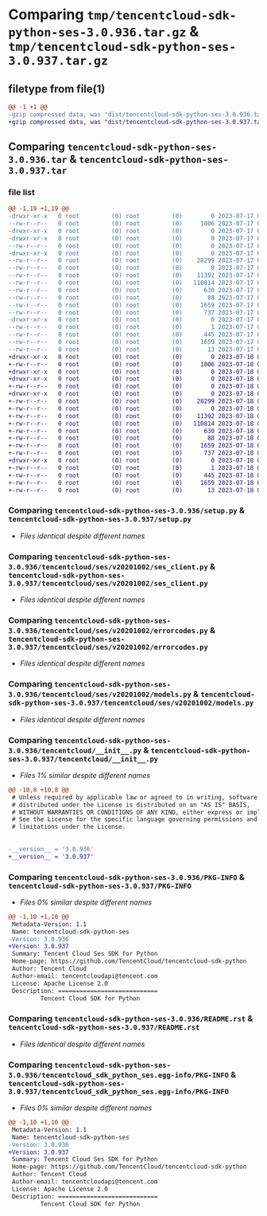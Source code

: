 # Comparing `tmp/tencentcloud-sdk-python-ses-3.0.936.tar.gz` & `tmp/tencentcloud-sdk-python-ses-3.0.937.tar.gz`

## filetype from file(1)

```diff
@@ -1 +1 @@
-gzip compressed data, was "dist/tencentcloud-sdk-python-ses-3.0.936.tar", last modified: Mon Jul 17 00:33:38 2023, max compression
+gzip compressed data, was "dist/tencentcloud-sdk-python-ses-3.0.937.tar", last modified: Tue Jul 18 00:29:36 2023, max compression
```

## Comparing `tencentcloud-sdk-python-ses-3.0.936.tar` & `tencentcloud-sdk-python-ses-3.0.937.tar`

### file list

```diff
@@ -1,19 +1,19 @@
-drwxr-xr-x   0 root         (0) root         (0)        0 2023-07-17 00:33:38.000000 tencentcloud-sdk-python-ses-3.0.936/
--rw-r--r--   0 root         (0) root         (0)     1006 2023-07-17 00:33:38.000000 tencentcloud-sdk-python-ses-3.0.936/setup.py
-drwxr-xr-x   0 root         (0) root         (0)        0 2023-07-17 00:33:38.000000 tencentcloud-sdk-python-ses-3.0.936/tencentcloud/
-drwxr-xr-x   0 root         (0) root         (0)        0 2023-07-17 00:33:38.000000 tencentcloud-sdk-python-ses-3.0.936/tencentcloud/ses/
--rw-r--r--   0 root         (0) root         (0)        0 2023-07-17 00:33:38.000000 tencentcloud-sdk-python-ses-3.0.936/tencentcloud/ses/__init__.py
-drwxr-xr-x   0 root         (0) root         (0)        0 2023-07-17 00:33:38.000000 tencentcloud-sdk-python-ses-3.0.936/tencentcloud/ses/v20201002/
--rw-r--r--   0 root         (0) root         (0)    28299 2023-07-17 00:33:38.000000 tencentcloud-sdk-python-ses-3.0.936/tencentcloud/ses/v20201002/ses_client.py
--rw-r--r--   0 root         (0) root         (0)        0 2023-07-17 00:33:38.000000 tencentcloud-sdk-python-ses-3.0.936/tencentcloud/ses/v20201002/__init__.py
--rw-r--r--   0 root         (0) root         (0)    11392 2023-07-17 00:33:38.000000 tencentcloud-sdk-python-ses-3.0.936/tencentcloud/ses/v20201002/errorcodes.py
--rw-r--r--   0 root         (0) root         (0)   110814 2023-07-17 00:33:38.000000 tencentcloud-sdk-python-ses-3.0.936/tencentcloud/ses/v20201002/models.py
--rw-r--r--   0 root         (0) root         (0)      630 2023-07-17 00:33:38.000000 tencentcloud-sdk-python-ses-3.0.936/tencentcloud/__init__.py
--rw-r--r--   0 root         (0) root         (0)       88 2023-07-17 00:33:38.000000 tencentcloud-sdk-python-ses-3.0.936/setup.cfg
--rw-r--r--   0 root         (0) root         (0)     1659 2023-07-17 00:33:38.000000 tencentcloud-sdk-python-ses-3.0.936/PKG-INFO
--rw-r--r--   0 root         (0) root         (0)      737 2023-07-17 00:33:38.000000 tencentcloud-sdk-python-ses-3.0.936/README.rst
-drwxr-xr-x   0 root         (0) root         (0)        0 2023-07-17 00:33:38.000000 tencentcloud-sdk-python-ses-3.0.936/tencentcloud_sdk_python_ses.egg-info/
--rw-r--r--   0 root         (0) root         (0)        1 2023-07-17 00:33:38.000000 tencentcloud-sdk-python-ses-3.0.936/tencentcloud_sdk_python_ses.egg-info/dependency_links.txt
--rw-r--r--   0 root         (0) root         (0)      445 2023-07-17 00:33:38.000000 tencentcloud-sdk-python-ses-3.0.936/tencentcloud_sdk_python_ses.egg-info/SOURCES.txt
--rw-r--r--   0 root         (0) root         (0)     1659 2023-07-17 00:33:38.000000 tencentcloud-sdk-python-ses-3.0.936/tencentcloud_sdk_python_ses.egg-info/PKG-INFO
--rw-r--r--   0 root         (0) root         (0)       13 2023-07-17 00:33:38.000000 tencentcloud-sdk-python-ses-3.0.936/tencentcloud_sdk_python_ses.egg-info/top_level.txt
+drwxr-xr-x   0 root         (0) root         (0)        0 2023-07-18 00:29:36.000000 tencentcloud-sdk-python-ses-3.0.937/
+-rw-r--r--   0 root         (0) root         (0)     1006 2023-07-18 00:29:36.000000 tencentcloud-sdk-python-ses-3.0.937/setup.py
+drwxr-xr-x   0 root         (0) root         (0)        0 2023-07-18 00:29:36.000000 tencentcloud-sdk-python-ses-3.0.937/tencentcloud/
+drwxr-xr-x   0 root         (0) root         (0)        0 2023-07-18 00:29:36.000000 tencentcloud-sdk-python-ses-3.0.937/tencentcloud/ses/
+-rw-r--r--   0 root         (0) root         (0)        0 2023-07-18 00:29:36.000000 tencentcloud-sdk-python-ses-3.0.937/tencentcloud/ses/__init__.py
+drwxr-xr-x   0 root         (0) root         (0)        0 2023-07-18 00:29:36.000000 tencentcloud-sdk-python-ses-3.0.937/tencentcloud/ses/v20201002/
+-rw-r--r--   0 root         (0) root         (0)    28299 2023-07-18 00:29:36.000000 tencentcloud-sdk-python-ses-3.0.937/tencentcloud/ses/v20201002/ses_client.py
+-rw-r--r--   0 root         (0) root         (0)        0 2023-07-18 00:29:36.000000 tencentcloud-sdk-python-ses-3.0.937/tencentcloud/ses/v20201002/__init__.py
+-rw-r--r--   0 root         (0) root         (0)    11392 2023-07-18 00:29:36.000000 tencentcloud-sdk-python-ses-3.0.937/tencentcloud/ses/v20201002/errorcodes.py
+-rw-r--r--   0 root         (0) root         (0)   110814 2023-07-18 00:29:36.000000 tencentcloud-sdk-python-ses-3.0.937/tencentcloud/ses/v20201002/models.py
+-rw-r--r--   0 root         (0) root         (0)      630 2023-07-18 00:29:36.000000 tencentcloud-sdk-python-ses-3.0.937/tencentcloud/__init__.py
+-rw-r--r--   0 root         (0) root         (0)       88 2023-07-18 00:29:36.000000 tencentcloud-sdk-python-ses-3.0.937/setup.cfg
+-rw-r--r--   0 root         (0) root         (0)     1659 2023-07-18 00:29:36.000000 tencentcloud-sdk-python-ses-3.0.937/PKG-INFO
+-rw-r--r--   0 root         (0) root         (0)      737 2023-07-18 00:29:36.000000 tencentcloud-sdk-python-ses-3.0.937/README.rst
+drwxr-xr-x   0 root         (0) root         (0)        0 2023-07-18 00:29:36.000000 tencentcloud-sdk-python-ses-3.0.937/tencentcloud_sdk_python_ses.egg-info/
+-rw-r--r--   0 root         (0) root         (0)        1 2023-07-18 00:29:36.000000 tencentcloud-sdk-python-ses-3.0.937/tencentcloud_sdk_python_ses.egg-info/dependency_links.txt
+-rw-r--r--   0 root         (0) root         (0)      445 2023-07-18 00:29:36.000000 tencentcloud-sdk-python-ses-3.0.937/tencentcloud_sdk_python_ses.egg-info/SOURCES.txt
+-rw-r--r--   0 root         (0) root         (0)     1659 2023-07-18 00:29:36.000000 tencentcloud-sdk-python-ses-3.0.937/tencentcloud_sdk_python_ses.egg-info/PKG-INFO
+-rw-r--r--   0 root         (0) root         (0)       13 2023-07-18 00:29:36.000000 tencentcloud-sdk-python-ses-3.0.937/tencentcloud_sdk_python_ses.egg-info/top_level.txt
```

### Comparing `tencentcloud-sdk-python-ses-3.0.936/setup.py` & `tencentcloud-sdk-python-ses-3.0.937/setup.py`

 * *Files identical despite different names*

### Comparing `tencentcloud-sdk-python-ses-3.0.936/tencentcloud/ses/v20201002/ses_client.py` & `tencentcloud-sdk-python-ses-3.0.937/tencentcloud/ses/v20201002/ses_client.py`

 * *Files identical despite different names*

### Comparing `tencentcloud-sdk-python-ses-3.0.936/tencentcloud/ses/v20201002/errorcodes.py` & `tencentcloud-sdk-python-ses-3.0.937/tencentcloud/ses/v20201002/errorcodes.py`

 * *Files identical despite different names*

### Comparing `tencentcloud-sdk-python-ses-3.0.936/tencentcloud/ses/v20201002/models.py` & `tencentcloud-sdk-python-ses-3.0.937/tencentcloud/ses/v20201002/models.py`

 * *Files identical despite different names*

### Comparing `tencentcloud-sdk-python-ses-3.0.936/tencentcloud/__init__.py` & `tencentcloud-sdk-python-ses-3.0.937/tencentcloud/__init__.py`

 * *Files 1% similar despite different names*

```diff
@@ -10,8 +10,8 @@
 # Unless required by applicable law or agreed to in writing, software
 # distributed under the License is distributed on an "AS IS" BASIS,
 # WITHOUT WARRANTIES OR CONDITIONS OF ANY KIND, either express or implied.
 # See the License for the specific language governing permissions and
 # limitations under the License.
 
 
-__version__ = '3.0.936'
+__version__ = '3.0.937'
```

### Comparing `tencentcloud-sdk-python-ses-3.0.936/PKG-INFO` & `tencentcloud-sdk-python-ses-3.0.937/PKG-INFO`

 * *Files 0% similar despite different names*

```diff
@@ -1,10 +1,10 @@
 Metadata-Version: 1.1
 Name: tencentcloud-sdk-python-ses
-Version: 3.0.936
+Version: 3.0.937
 Summary: Tencent Cloud Ses SDK for Python
 Home-page: https://github.com/TencentCloud/tencentcloud-sdk-python
 Author: Tencent Cloud
 Author-email: tencentcloudapi@tencent.com
 License: Apache License 2.0
 Description: ============================
         Tencent Cloud SDK for Python
```

### Comparing `tencentcloud-sdk-python-ses-3.0.936/README.rst` & `tencentcloud-sdk-python-ses-3.0.937/README.rst`

 * *Files identical despite different names*

### Comparing `tencentcloud-sdk-python-ses-3.0.936/tencentcloud_sdk_python_ses.egg-info/PKG-INFO` & `tencentcloud-sdk-python-ses-3.0.937/tencentcloud_sdk_python_ses.egg-info/PKG-INFO`

 * *Files 0% similar despite different names*

```diff
@@ -1,10 +1,10 @@
 Metadata-Version: 1.1
 Name: tencentcloud-sdk-python-ses
-Version: 3.0.936
+Version: 3.0.937
 Summary: Tencent Cloud Ses SDK for Python
 Home-page: https://github.com/TencentCloud/tencentcloud-sdk-python
 Author: Tencent Cloud
 Author-email: tencentcloudapi@tencent.com
 License: Apache License 2.0
 Description: ============================
         Tencent Cloud SDK for Python
```

